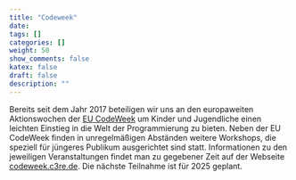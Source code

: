 ```yaml
---
title: "Codeweek"
date:
tags: []
categories: []
weight: 50
show_comments: false
katex: false
draft: false
description: ""
---
```


Bereits seit dem Jahr 2017 beteiligen wir uns an den europaweiten Aktionswochen der [EU CodeWeek](https://codeweek.eu) um Kinder und Jugendliche einen leichten Einstieg in die Welt der Programmierung zu bieten. Neben der EU CodeWeek finden in unregelmäßigen Abständen weitere Workshops, die speziell für jüngeres Publikum ausgerichtet sind statt. Informationen zu den jeweiligen Veranstaltungen findet man zu gegebener Zeit auf der Webseite [codeweek.c3re.de](https://codeweek.c3re.de). Die nächste Teilnahme ist für 2025 geplant.
